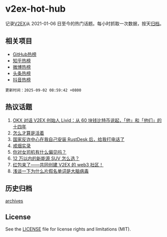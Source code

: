 # v2ex-hot-hub

 记录[V2EX](https://www.v2ex.com/)从 2021-01-06 日至今的热门话题。每小时抓取一次数据，按天[归档](archives)。
 
 ## 相关项目

- [GitHub热榜](https://github.com/lonnyzhang423/github-hot-hub)
- [知乎热榜](https://github.com/lonnyzhang423/zhihu-hot-hub)
- [微博热榜](https://github.com/lonnyzhang423/weibo-hot-hub)
- [头条热榜](https://github.com/lonnyzhang423/toutiao-hot-hub)
- [抖音热榜](https://github.com/lonnyzhang423/douyin-hot-hub)


 `更新时间：2025-09-02 08:59:42 +0800`

## 热议话题

1. [OKX 对话 V2EX 创始人 Livid：从 60 块钱比特币说起，「他」和「他们」的十四年](https://www.v2ex.com/t/1156319)
1. [怎么才算是活着](https://www.v2ex.com/t/1156159)
1. [国家反诈中心在我自己安装 RustDesk 后，给我打电话了](https://www.v2ex.com/t/1156175)
1. [戒烟实录](https://www.v2ex.com/t/1156220)
1. [你对女司机有什么偏见吗？](https://www.v2ex.com/t/1156235)
1. [12 万以内的新能源 SUV 怎么选？](https://www.v2ex.com/t/1156191)
1. [红包来了——共同创建 V2EX 的 web3 社区！](https://www.v2ex.com/t/1156270)
1. [浅谈一下为什么片假名单词是大脑病毒](https://www.v2ex.com/t/1156253)

## 历史归档

[archives](archives)

## License

See the [LICENSE](LICENSE) file for license rights and limitations (MIT).
